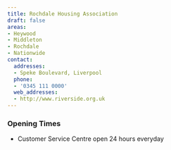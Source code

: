```yaml
---
title: Rochdale Housing Association
draft: false
areas:
- Heywood
- Middleton
- Rochdale
- Nationwide
contact:
  addresses:
  - Speke Boulevard, Liverpool
  phone:
  - '0345 111 0000'
  web_addresses:
  - http://www.riverside.org.uk
---
```


### Opening Times
* Customer Service Centre open 24 hours everyday